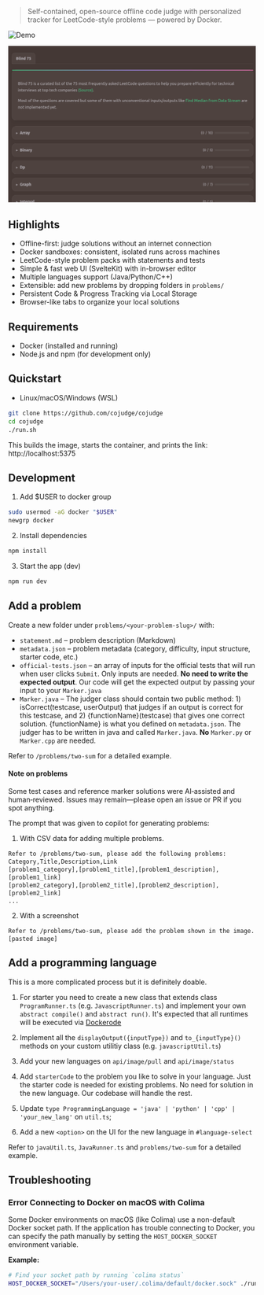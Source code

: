 > Self-contained, open-source offline code judge with personalized tracker for LeetCode-style problems — powered by Docker.

![Demo](./screenshots/ide.gif)

![Progress Tracker](./screenshots/progresstracker.png)

## Highlights

- Offline-first: judge solutions without an internet connection
- Docker sandboxes: consistent, isolated runs across machines
- LeetCode-style problem packs with statements and tests
- Simple & fast web UI (SvelteKit) with in-browser editor
- Multiple languages support (Java/Python/C++)
- Extensible: add new problems by dropping folders in `problems/`
- Persistent Code & Progress Tracking via Local Storage
- Browser-like tabs to organize your local solutions

## Requirements

- Docker (installed and running)
- Node.js and npm (for development only)

## Quickstart

- Linux/macOS/Windows (WSL)
```bash
git clone https://github.com/cojudge/cojudge
cd cojudge
./run.sh
```

This builds the image, starts the container, and prints the link: http://localhost:5375

## Development

1) Add $USER to docker group
```bash
sudo usermod -aG docker "$USER"
newgrp docker
```

2) Install dependencies
```bash
npm install
```
3) Start the app (dev)
```bash
npm run dev
```

## Add a problem

Create a new folder under `problems/<your-problem-slug>/` with:

- `statement.md` – problem description (Markdown)
- `metadata.json` – problem metadata (category, difficulty, input structure, starter code, etc.)
- `official-tests.json` – an array of inputs for the official tests that will run when user clicks `Submit`. Only inputs are needed. **No need to write the expected output**. Our code will get the expected output by passing your input to your `Marker.java`
- `Marker.java` – The judger class should contain two public method: 1) isCorrect(testcase, userOutput) that judges if an output is correct for this testcase, and 2) {functionName}(testcase) that gives one correct solution. {functionName} is what you defined on `metadata.json`. The judger has to be written in java and called `Marker.java`. **No** `Marker.py` or `Marker.cpp` are needed. 

Refer to `/problems/two-sum` for a detailed example.

#### Note on problems

Some test cases and reference marker solutions were AI‑assisted and human‑reviewed. Issues may remain—please open an issue or PR if you spot anything.

The prompt that was given to copilot for generating problems:
1. With CSV data for adding multiple problems.
```plaintext
Refer to /problems/two-sum, please add the following problems:
Category,Title,Description,Link
[problem1_category],[problem1_title],[problem1_description],[problem1_link]
[problem2_category],[problem2_title],[problem2_description],[problem2_link]
...
```

2. With a screenshot
```plaintext
Refer to /problems/two-sum, please add the problem shown in the image.
[pasted image] 
```

## Add a programming language

This is a more complicated process but it is definitely doable. 

1. For starter you need to create a new class that extends class `ProgramRunner.ts` (e.g. `JavascriptRunner.ts`) and implement your own `abstract compile()` and `abstract run()`. It's expected that all runtimes will be executed via [Dockerode](https://github.com/apocas/dockerode)

2. Implement all the `displayOutput({inputType})` and `to_{inputType}()` methods on your custom utilitiy class (e.g. `javascriptUtil.ts`)

3. Add your new languages on `api/image/pull` and `api/image/status` 

4. Add `starterCode` to the problem you like to solve in your language. Just the starter code is needed for existing problems. No need for solution in the new language. Our codebase will handle the rest.

5. Update `type ProgrammingLanguage = 'java' | 'python' | 'cpp' | 'your_new_lang'` on `util.ts`;

6. Add a new `<option>` on the UI for the new language in `#language-select`

Refer to `javaUtil.ts`, `JavaRunner.ts` and `problems/two-sum` for a detailed example. 

## Troubleshooting

### Error Connecting to Docker on macOS with Colima

Some Docker environments on macOS (like Colima) use a non-default Docker socket path. If the application has trouble connecting to Docker, you can specify the path manually by setting the `HOST_DOCKER_SOCKET` environment variable.

**Example:**
```bash
# Find your socket path by running `colima status`
HOST_DOCKER_SOCKET="/Users/your-user/.colima/default/docker.sock" ./run.sh
```